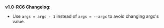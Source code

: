**v1.0-RC6 Changelog:**
* Use `args = argc - 1` instead of `args = --argc` to avoid changing argc's value.
